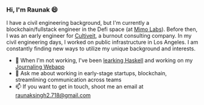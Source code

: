 ### Hi, I'm Raunak 😄

I have a civil engineering background, but I'm currently a blockchain/fullstack engineer in the Defi space (at [Mimo Labs](https://www.mimo.capital)). Before then, I was an early engineer for [Cultiveit](http://cultiveit.io), a burnout consulting company. In my civil engineering days, I worked on public infrastructure in Los Angeles. I am constantly finding new ways to utilize my unique background and interests. 

- 🌱 When I'm not working, I've been [learking Haskell](https://github.com/RnkSngh/trikona) and working on my [Journaling Webapp](http://journaling-webapp.vercel.app)
- 💬 Ask me about working in early-stage startups, blockchain, streamlining communication across teams
- 📫 If you want to get in touch, shoot me an email at raunaksingh2.718@gmail.com 
